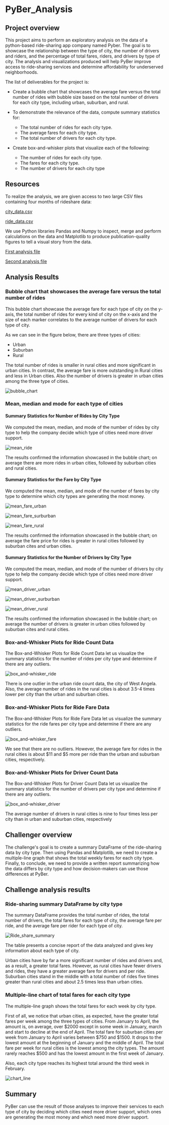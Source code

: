 # PyBer_Analysis

## Project overview

This project aims to perform an exploratory analysis on the data of a python-based ride-sharing 
app company named Pyber. The goal is to showcase the relationship between the type of city, 
the number of drivers and riders, and the percentage of total fares, riders, and 
drivers by type of city. The analysis and visualizations produced will help PyBer improve 
access to ride-sharing services and determine affordability for underserved neighborhoods.

The list of deliverables for the project is:

- 	Create a bubble chart that showcases the average fare versus the total number of 
	rides with bubble size based on the total number of drivers for each city type, including 
	urban, suburban, and rural.
	
- 	To demonstrate the relevance of the data, compute summary statistics for:	
	* The total number of rides for each city type.
	*  The average fares for each city type.
	* The total number of drivers for each city type.

-	Create box-and-whisker plots that visualize each of the following:
	* The number of rides for each city type.
	* The fares for each city type.
	* The number of drivers for each city type

## Resources

To realize the analysis, we are given access to two large CSV files containing four months
of rideshare data:

[city_data.csv](https://github.com/valerielnd/PyBer_Analysis/blob/main/Resources/city_data.csv)

[ride_data.csv](https://github.com/valerielnd/PyBer_Analysis/blob/main/Resources/ride_data.csv)

We use Python libraries Pandas and Numpy to inspect, merge and perform calculations on the
data and Matplotlib to produce publication-quality figures to tell a visual story from
the data.

[First analysis file](https://github.com/valerielnd/PyBer_Analysis/blob/main/PyBer.ipynb)

[Second analysis file](https://github.com/valerielnd/PyBer_Analysis/blob/main/PyBer_Challenge_starter_code.ipynb)

## Analysis Results

### Bubble chart that showcases the average fare versus the total number of rides

This bubble chart showcase the average fare for each type of city on the y-axis,
the total number of rides for every kind of city on the x-axis and the size of each
marker correlates to the average number of drivers for each type of city.

As we can see in the figure below, there are three types of cities:
- Urban
- Suburban
- Rural

The total number of rides is smaller in rural cities and more significant in urban cities. 
In contrast, the average fare is more outstanding in Rural cities and less in Urban cities. 
Also the number of drivers is greater in urban cities among the three type of cities.

![bubble_chart](https://github.com/valerielnd/PyBer_Analysis/blob/main/Analysis/Fig1.png)

### Mean, median and mode for each type of cities

#### Summary Statistics for Number of Rides by City Type

We computed the mean, median, and mode of the number of rides by city type to
help the company decide which type of cities need more driver support.

![mean_ride](https://github.com/valerielnd/PyBer_Analysis/blob/main/Analysis/ride_mean.png)

The results confirmed the information showcased in the bubble chart; on average
there are more rides in urban cities, followed by suburban cities and rural 
cities.

#### Summary Statistics for the Fare by City Type

We computed the mean, median, and mode of the number of fares by city type to 
determine which city types are generating the most money.

![mean_fare_urban](https://github.com/valerielnd/PyBer_Analysis/blob/main/Analysis/mean_fare_urban.png)

![mean_fare_surburban](https://github.com/valerielnd/PyBer_Analysis/blob/main/Analysis/mean_fare_surburban.png)

![mean_fare_rural](https://github.com/valerielnd/PyBer_Analysis/blob/main/Analysis/mean_fare_rural.png)

The results confirmed the information showcased in the bubble chart; on average 
the fare price for rides is greater in rural cities followed by suburban cites
and urban cities.

#### Summary Statistics for the Number of Drivers by City Type

We computed the mean, median, and mode of the number of drivers by city type to
help the company decide which type of cities need more driver support.

![mean_driver_urban](https://github.com/valerielnd/PyBer_Analysis/blob/main/Analysis/mean_driver_urban.png)

![mean_driver_surburban](https://github.com/valerielnd/PyBer_Analysis/blob/main/Analysis/mean_driver_surburban.png)

![mean_driver_rural](https://github.com/valerielnd/PyBer_Analysis/blob/main/Analysis/mean_driver_rural.png)

The results confirmed the information showcased in the bubble chart; on average 
the number of drivers is greater in urban cities followed by suburban cites
and rural cities.

### Box-and-Whisker Plots for Ride Count Data

The Box-and-Whisker Plots for Ride Count Data let us visualize the summary statistics for the 
number of rides per city type and determine if there are any outliers.

![box_and-whisker_ride](https://github.com/valerielnd/PyBer_Analysis/blob/main/Analysis/box_ride.png)

There is one outlier in the urban ride count data, the city of West Angela. Also, 
the average number of rides in the rural cities is about 3.5-4 times lower per 
city than the urban and suburban cities.


### Box-and-Whisker Plots for Ride Fare Data

The Box-and-Whisker Plots for Ride Fare Data let us visualize the summary statistics for the 
ride fares per city type and determine if there are any outliers.

![box_and-whisker_fare](https://github.com/valerielnd/PyBer_Analysis/blob/main/Analysis/Fig3.png)

We see that there are no outliers. However, the average fare for rides in the rural cities 
is about $11 and $5 more per ride than the urban and suburban cities, respectively. 

### Box-and-Whisker Plots for Driver Count Data

The Box-and-Whisker Plots for Driver Count Data let us visualize the summary statistics for the 
number of drivers per city type and determine if there are any outliers.

![box_and-whisker_driver](https://github.com/valerielnd/PyBer_Analysis/blob/main/Analysis/Fig4.png)

The average number of drivers in rural cities is nine to four times less per city than in urban 
and suburban cities, respectively

## Challenger overview	

The challenge's goal is to create a summary DataFrame of the ride-sharing data by city type.
Then using Pandas and Matplotlib, we need to create a multiple-line graph that shows the total 
weekly fares for each city type. Finally, to conclude, we need to provide a written report summarizing 
how the data differs by city type and how decision-makers can use those differences at PyBer.


## Challenge analysis results

### Ride-sharing summary DataFrame by city type

The summary DataFrame provides the total number of rides, the total number of drivers,
the total fares for each type of city, the average fare per ride, and the average fare 
per rider for each type of city.


![Ride_share_summary](https://github.com/valerielnd/PyBer_Analysis/blob/main/Analysis/pyBer_df_summary.png)

The table presents a concise report of the data analyzed and gives key information about
each type of city.

Urban cities have by far a more significant number of rides and drivers and, as a result, 
a greater total fares. However, as rural cities have fewer drivers and rides, they have
a greater average fare for drivers and per ride. Suburban cities stand in the middle
with a total number of rides five times greater than rural cities and about 2.5 times less than 
urban cities.

### Multiple-line chart of total fares for each city type

The multiple-line graph shows the total fares for each week by city type.

First of all, we notice that urban cities, as expected, have the greater total fares per week
among the three types of cities. From January to April, the amount is, on average, over 
$2000 except in some week in January, march and start to decline at the end of 
April. The total fare for suburban cities per week from January to April varies between
$750 and $1500. It drops to the lowest amount at the beginning of January and the middle
of April. The total fare per week for rural cities is the lowest among the city types. The
amount rarely reaches $500 and has the lowest amount in the first week of January.

Also, each city type reaches its highest total around the third week in February.

![chart_line](https://github.com/valerielnd/PyBer_Analysis/blob/main/Analysis/PyBer_fare_summary.png)

## Summary

PyBer can use the result of those analyses to improve their services to each type of city by
deciding which cities need more driver support, which ones are generating the most money
and which need more driver support.

